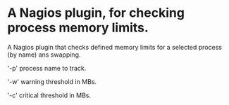 # A Nagios plugin, for checking process memory limits.

A Nagios plugin that checks defined memory limits for a selected process (by name) ans swapping.

'-p' process name to track.

'-w' warning threshold in MBs.

'-c' critical threshold in MBs.